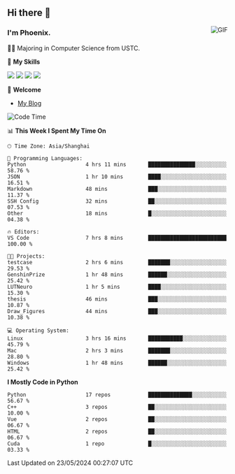 ## Hi there 👋
<img align="right" alt="GIF" src="https://raw.githubusercontent.com/JoeyBling/JoeyBling/master/pic/pusheencode.gif" />

### I'm Phoenix.

👨‍🎓 Majoring in Computer Science from USTC.

🌟 **My Skills**

![](https://img.shields.io/badge/-Python-3e74a2?style=flat-square&logo=Python&logoColor=fff)
![](https://img.shields.io/badge/-C++-9f62a5?style=flat&logo=cplusplus&logoColor=white)
![](https://img.shields.io/badge/-Linux-185886?style=flat-square&logo=Linux&logoColor=fff)
![](https://img.shields.io/badge/-Rust-ff4136?style=flat-square&logo=Rust&logoColor=fff)

💬 **Welcome**

- [My Blog](https://ysy-phoenix.github.io/)

<!--START_SECTION:waka-->
![Code Time](http://img.shields.io/badge/Code%20Time-735%20hrs%206%20mins-blue)

📊 **This Week I Spent My Time On** 

```text
🕑︎ Time Zone: Asia/Shanghai

💬 Programming Languages: 
Python                   4 hrs 11 mins       ███████████████░░░░░░░░░░   58.76 % 
JSON                     1 hr 10 mins        ████░░░░░░░░░░░░░░░░░░░░░   16.51 % 
Markdown                 48 mins             ███░░░░░░░░░░░░░░░░░░░░░░   11.37 % 
SSH Config               32 mins             ██░░░░░░░░░░░░░░░░░░░░░░░   07.53 % 
Other                    18 mins             █░░░░░░░░░░░░░░░░░░░░░░░░   04.38 % 

🔥 Editors: 
VS Code                  7 hrs 8 mins        █████████████████████████   100.00 % 

🐱‍💻 Projects: 
testcase                 2 hrs 6 mins        ███████░░░░░░░░░░░░░░░░░░   29.53 % 
GenshinPrize             1 hr 48 mins        ██████░░░░░░░░░░░░░░░░░░░   25.42 % 
LUTNeuro                 1 hr 5 mins         ████░░░░░░░░░░░░░░░░░░░░░   15.30 % 
thesis                   46 mins             ███░░░░░░░░░░░░░░░░░░░░░░   10.87 % 
Draw_Figures             44 mins             ███░░░░░░░░░░░░░░░░░░░░░░   10.38 % 

💻 Operating System: 
Linux                    3 hrs 16 mins       ███████████░░░░░░░░░░░░░░   45.79 % 
Mac                      2 hrs 3 mins        ███████░░░░░░░░░░░░░░░░░░   28.80 % 
Windows                  1 hr 48 mins        ██████░░░░░░░░░░░░░░░░░░░   25.42 % 
```

**I Mostly Code in Python** 

```text
Python                   17 repos            ██████████████░░░░░░░░░░░   56.67 % 
C++                      3 repos             ██░░░░░░░░░░░░░░░░░░░░░░░   10.00 % 
Vue                      2 repos             ██░░░░░░░░░░░░░░░░░░░░░░░   06.67 % 
HTML                     2 repos             ██░░░░░░░░░░░░░░░░░░░░░░░   06.67 % 
Cuda                     1 repo              █░░░░░░░░░░░░░░░░░░░░░░░░   03.33 % 
```




 Last Updated on 23/05/2024 00:27:07 UTC
<!--END_SECTION:waka-->

<!--
**ysy-phoenix/ysy-phoenix** is a ✨ _special_ ✨ repository because its `README.md` (this file) appears on your GitHub profile.

Here are some ideas to get you started:

- 🔭 I’m currently working on ...
- 🌱 I’m currently learning ...
- 👯 I’m looking to collaborate on ...
- 🤔 I’m looking for help with ...
- 💬 Ask me about ...
- 📫 How to reach me: ...
- 😄 Pronouns: ...
- ⚡ Fun fact: ...
-->
